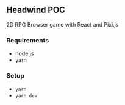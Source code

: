 ## Headwind POC

2D RPG Browser game with React and Pixi.js

### Requirements

-   node.js
-   yarn

### Setup

-   `yarn`
-   `yarn dev`
